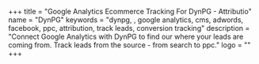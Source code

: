 +++
title = "Google Analytics Ecommerce Tracking For DynPG - Attributio"
name = "DynPG"
keywords = "dynpg, , google analytics, cms, adwords, facebook, ppc, attribution, track leads, conversion tracking"
description = "Connect Google Analytics with DynPG to find our where your leads are coming from. Track leads from the source - from search to ppc."
logo = ""
+++
